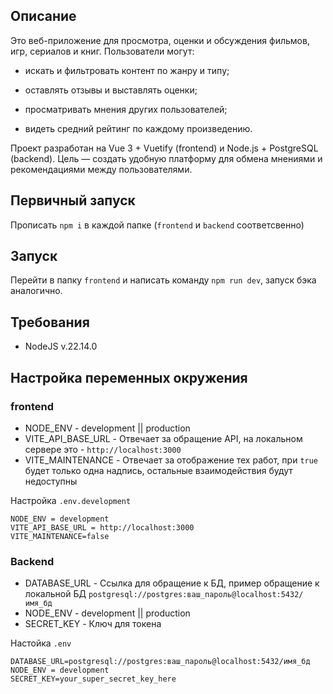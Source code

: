 ## Описание

Это веб-приложение для просмотра, оценки и обсуждения фильмов, игр, сериалов и книг. Пользователи могут:

* искать и фильтровать контент по жанру и типу;

* оставлять отзывы и выставлять оценки;

* просматривать мнения других пользователей;

* видеть средний рейтинг по каждому произведению.

Проект разработан на Vue 3 + Vuetify (frontend) и Node.js + PostgreSQL (backend).
Цель — создать удобную платформу для обмена мнениями и рекомендациями между пользователями.

## Первичный запуск

Прописать `npm i` в каждой папке (`frontend` и `backend` соответсвенно)

## Запуск 

Перейти в папку `frontend` и написать команду `npm run dev`, запуск бэка аналогично.

## Требования

* NodeJS v.22.14.0

## Настройка переменных окружения

### frontend

* NODE_ENV - development || production
* VITE_API_BASE_URL - Отвечает за обращение API, на локальном сервере это - `http://localhost:3000`
* VITE_MAINTENANCE - Отвечает за отображение тех работ, при `true` будет только одна надпись, остальные взаимодействия будут недоступны

Настройка `.env.development`
```Properties
NODE_ENV = development
VITE_API_BASE_URL = http://localhost:3000
VITE_MAINTENANCE=false
```

### Backend

* DATABASE_URL - Ссылка для обращение к БД, пример обращение к локальной БД `postgresql://postgres:ваш_пароль@localhost:5432/имя_бд`
* NODE_ENV - development || production
* SECRET_KEY - Ключ для токена

Настойка `.env`
```Properties
DATABASE_URL=postgresql://postgres:ваш_пароль@localhost:5432/имя_бд
NODE_ENV = development
SECRET_KEY=your_super_secret_key_here
```
